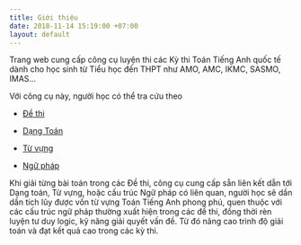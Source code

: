 ```yaml
---
title: Giới thiệu
date: 2018-11-14 15:19:00 +07:00
layout: default
---
```


Trang web cung cấp công cụ luyện thi các Kỳ thi Toán Tiếng Anh quốc tế dành cho học sinh từ Tiểu học đến THPT như AMO, AMC, IKMC, SASMO, IMAS...

Với công cụ này, người học có thể tra cứu theo

* [Đề thi  ](dethi.html)

* [Dạng Toán](dangtoan.html)

* [Từ vựng](tuvung.html)

* [Ngữ pháp](nguphap.html)

Khi giải từng bài toán trong các Đề thi, công cụ cung cấp sẵn liên kết dẫn tới Dạng toán, Từ vựng, hoặc cấu trúc Ngữ pháp có liên quan, người học sẽ dần dần tích lũy được vốn từ vựng Toán Tiếng Anh phong phú, quen thuộc với các cấu trúc ngữ pháp thường xuất hiện trong các đề thi, đồng thời rèn luyện tư duy logic, kỹ năng giải quyết vấn đề. Từ đó nâng cao trình độ giải toán và đạt kết quả cao trong các kỳ thi.